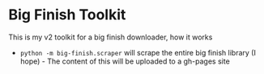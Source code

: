 # Big Finish Toolkit

This is my v2 toolkit for a big finish downloader, how it works

+ `python -m big-finish.scraper` will scrape the entire big finish library (I hope) - The content of this will be uploaded to a gh-pages site
